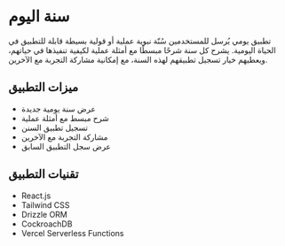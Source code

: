 # سنة اليوم

تطبيق يومي يُرسل للمستخدمين سُنّة نبوية عملية أو قولية بسيطة قابلة للتطبيق في الحياة اليومية. يشرح كل سنة شرحًا مبسطًا مع أمثلة عملية لكيفية تنفيذها في حياتهم، ويعطيهم خيار تسجيل تطبيقهم لهذه السنة، مع إمكانية مشاركة التجربة مع الآخرين.

## ميزات التطبيق

- عرض سنة يومية جديدة
- شرح مبسط مع أمثلة عملية
- تسجيل تطبيق السنن
- مشاركة التجربة مع الآخرين
- عرض سجل التطبيق السابق

## تقنيات التطبيق

- React.js
- Tailwind CSS
- Drizzle ORM
- CockroachDB
- Vercel Serverless Functions